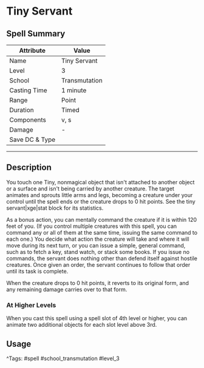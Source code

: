 # Tiny Servant

## Spell Summary

| Attribute        | Value                  |
|------------------|------------------------|
| Name             | Tiny Servant                 |
| Level            | 3                |
| School           | Transmutation          |
| Casting Time     | 1 minute              |
| Range            | Point            |
| Duration         | Timed             |
| Components       | v, s             |
| Damage           | -               |
| Save DC & Type   |              |

---

## Description

You touch one Tiny, nonmagical object that isn't attached to another object or a surface and isn't being carried by another creature. The target animates and sprouts little arms and legs, becoming a creature under your control until the spell ends or the creature drops to 0 hit points. See the tiny servant|xge|stat block for its statistics.

As a bonus action, you can mentally command the creature if it is within 120 feet of you. (If you control multiple creatures with this spell, you can command any or all of them at the same time, issuing the same command to each one.) You decide what action the creature will take and where it will move during its next turn, or you can issue a simple, general command, such as to fetch a key, stand watch, or stack some books. If you issue no commands, the servant does nothing other than defend itself against hostile creatures. Once given an order, the servant continues to follow that order until its task is complete.

When the creature drops to 0 hit points, it reverts to its original form, and any remaining damage carries over to that form.

### At Higher Levels
When you cast this spell using a spell slot of 4th level or higher, you can animate two additional objects for each slot level above 3rd.

## Usage


^Tags: #spell #school_transmutation #level_3